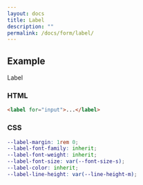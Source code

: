 ```yaml
---
layout: docs
title: Label
description: ""
permalink: /docs/form/label/
---
```


## Example

<form>
  <label for="input">Label</label>
</form>

### HTML

```html
<label for="input">...</label>
```

### CSS

```scss
--label-margin: 1rem 0;
--label-font-family: inherit;
--label-font-weight: inherit;
--label-font-size: var(--font-size-s);
--label-color: inherit;
--label-line-height: var(--line-height-m);
```